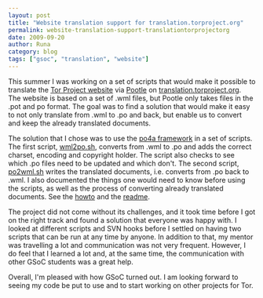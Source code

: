```yaml
---
layout: post
title: "Website translation support for translation.torproject.org"
permalink: website-translation-support-translationtorprojectorg
date: 2009-09-20
author: Runa
category: blog
tags: ["gsoc", "translation", "website"]
---
```


This summer I was working on a set of scripts that would make it possible to translate the [Tor Project website](https://www.torproject.org/) via [Pootle](http://translate.sourceforge.net/wiki/pootle) on [translation.torproject.org](http://translation.torproject.org). The website is based on a set of .wml files, but Pootle only takes files in the .pot and po format. The goal was to find a solution that would make it easy to not only translate from .wml to .po and back, but enable us to convert and keep the already translated documents.

The solution that I chose was to use the [po4a framework](http://po4a.alioth.debian.org/) in a set of scripts. The first script, [wml2po.sh](https://tor-svn.freehaven.net/svn/website/trunk/wml2po.sh), converts from .wml to .po and adds the correct charset, encoding and copyright holder. The script also checks to see which .po files need to be updated and which don't. The second script, [po2wml.sh](https://tor-svn.freehaven.net/svn/website/trunk/po2wml.sh) writes the translated documents, i.e. converts from .po back to .wml. I also documented the things one would need to know before using the scripts, as well as the process of converting already translated documents. See the [howto](https://tor-svn.freehaven.net/svn/translation/trunk/tools/gsoc09/HOWTO) and the [readme](https://tor-svn.freehaven.net/svn/translation/trunk/tools/gsoc09/README).

The project did not come without its challenges, and it took time before I got on the right track and found a solution that everyone was happy with. I looked at different scripts and SVN hooks before I settled on having two scripts that can be run at any time by anyone. In addition to that, my mentor was travelling a lot and communication was not very frequent. However, I do feel that I learned a lot and, at the same time, the communication with other GSoC students was a great help.

Overall, I'm pleased with how GSoC turned out. I am looking forward to seeing my code be put to use and to start working on other projects for Tor.

